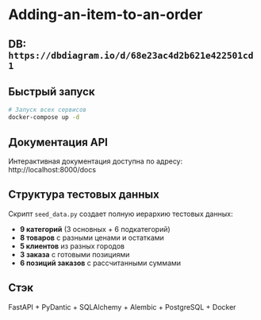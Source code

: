 # Adding-an-item-to-an-order

## DB: ```https://dbdiagram.io/d/68e23ac4d2b621e422501cd1```

## Быстрый запуск

```bash
# Запуск всех сервисов
docker-compose up -d
```

## Документация API

Интерактивная документация доступна по адресу: http://localhost:8000/docs

## Структура тестовых данных

Скрипт `seed_data.py` создает полную иерархию тестовых данных:

- **9 категорий** (3 основных + 6 подкатегорий)
- **8 товаров** с разными ценами и остатками
- **5 клиентов** из разных городов
- **3 заказа** с готовыми позициями
- **6 позиций заказов** с рассчитанными суммами

## Стэк

FastAPI + PyDantic + SQLAlchemy + Alembic + PostgreSQL + Docker

